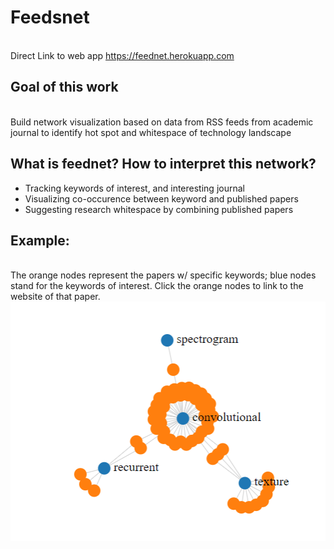 # Feedsnet
<br> Direct Link to web app https://feednet.herokuapp.com
## Goal of this work
<br> Build network visualization based on data from RSS feeds from academic journal to identify hot spot and whitespace of technology landscape
## What is feednet? How to interpret this network?
* Tracking keywords of interest, and interesting journal
* Visualizing co-occurence between keyword and published papers
* Suggesting research whitespace by combining published papers

## Example:
<br>The orange nodes represent the papers w/ specific keywords; blue nodes stand for the keywords of interest.
Click the orange nodes to link to the website of that paper.
<br> ![](/example.png)
